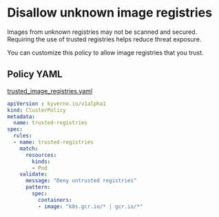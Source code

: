 # Disallow unknown image registries

Images from unknown registries may not be scanned and secured. Requiring the use of trusted registries helps reduce threat exposure. 

You can customize this policy to allow image registries that you trust.

## Policy YAML 

[trusted_image_registries.yaml](best_practices/trusted_image_registries.yaml) 

````yaml
apiVersion : kyverno.io/v1alpha1
kind: ClusterPolicy
metadata:
  name: trusted-registries
spec:
  rules:
  - name: trusted-registries
    match:
      resources:
        kinds:
        - Pod
    validate:
      message: "Deny untrusted registries"
      pattern:
        spec:
          containers:
          - image: "k8s.gcr.io/* | gcr.io/*"

````
